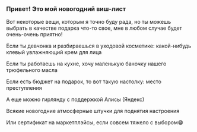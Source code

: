 <h3>Привет! Это мой новогодний виш-лист</h3>
<p>Вот некоторые вещи, которым я точно буду рада, но ты можешь выбрать в качестве подарка что-то свое, мне в любом случае будет очень-очень приятно!</p>
<p>Если ты девчонка и разбираешься в уходовой косметике: какой-нибудь клевый увлажняющий крем для лица</p>

<p>Если ты работаешь на кухне, хочу маленькую баночку нашего трюфельного масла </p>

<p>Если есть бюджет на подарок, то вот такую настолку: <a href:https://ozon.ru/t/vdXOwmE>место преступления</a></p>

<p>А еще можно гирлянду с поддержкой Алисы (Яндекс)</p>

<p>Всякие новогодние атмосферные штучки для поднятия настроения</p>

<p>Или сертификат на маркетплэйсы, если совсем тяжело с выбором😁</p>
